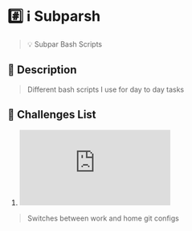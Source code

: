 # :hash: :information_source: Subparsh
> :bulb: Subpar Bash Scripts
## 💬 Description
>  Different bash scripts I use for day to day tasks
## :ledger: Challenges List
1. ![Github Config Changer](https://github.com/devoure/subparsh/tree/main/github_user.sh)
  > Switches between work and home git configs 
